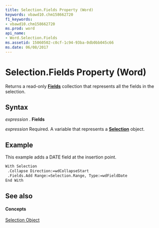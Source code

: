```yaml
---
title: Selection.Fields Property (Word)
keywords: vbawd10.chm158662720
f1_keywords:
- vbawd10.chm158662720
ms.prod: word
api_name:
- Word.Selection.Fields
ms.assetid: 15060502-c0cf-1c94-93ba-0db0bb045c66
ms.date: 06/08/2017
---
```



# Selection.Fields Property (Word)

Returns a read-only  **[Fields](fields-object-word.md)** collection that represents all the fields in the selection.


## Syntax

 _expression_ . **Fields**

 _expression_ Required. A variable that represents a **[Selection](selection-object-word.md)** object.


## Example

This example adds a DATE field at the insertion point.


```vb
With Selection 
 .Collapse Direction:=wdCollapseStart 
 .Fields.Add Range:=Selection.Range, Type:=wdFieldDate 
End With
```


## See also


#### Concepts


[Selection Object](selection-object-word.md)

